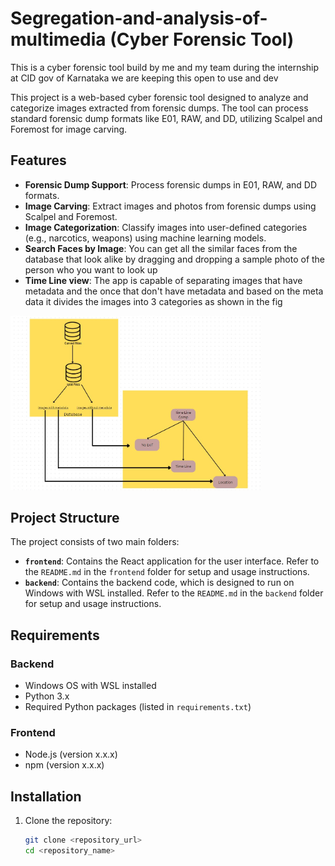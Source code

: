 # Segregation-and-analysis-of-multimedia (Cyber Forensic Tool)
This is a cyber forensic tool build by me and my team during the internship at CID gov of Karnataka we are keeping this open to use and dev 


This project is a web-based cyber forensic tool designed to analyze and categorize images extracted from forensic dumps. The tool can process standard forensic dump formats like E01, RAW, and DD, utilizing Scalpel and Foremost for image carving.

## Features

- **Forensic Dump Support**: Process forensic dumps in E01, RAW, and DD formats.
- **Image Carving**: Extract images and photos from forensic dumps using Scalpel and Foremost.
- **Image Categorization**: Classify images into user-defined categories (e.g., narcotics, weapons) using machine learning models.
- **Search Faces by Image**: You can get all the similar faces from the database that look alike by dragging and dropping a sample photo of the person who you want to look up
- **Time Line view**: The app is capable of separating images that have metadata and the once that don't have metadata and based on the meta data it divides the images into 3 categories as shown in the fig
  
<img src="images/Timeline.jpg" alt="Time Line" width="400"/>

## Project Structure

The project consists of two main folders:

- **`frontend`**: Contains the React application for the user interface. Refer to the `README.md` in the `frontend` folder for setup and usage instructions.
- **`backend`**: Contains the backend code, which is designed to run on Windows with WSL installed. Refer to the `README.md` in the `backend` folder for setup and usage instructions.

## Requirements

### Backend

- Windows OS with WSL installed
- Python 3.x
- Required Python packages (listed in `requirements.txt`)

### Frontend

- Node.js (version x.x.x)
- npm (version x.x.x)

## Installation

1. Clone the repository:
   ```bash
   git clone <repository_url>
   cd <repository_name>
